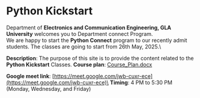# Python Kickstart

Department of **Electronics and Communication Engineering, GLA University** welcomes you to Department connect Program.\
We are happy to start the **Python Connect** program to our recently admit students. The classes are going to start from 26th May, 2025.\


**Description**: The purpose of this site is to provide the content related to the **Python Kickstart** Classes. 
**Course plan**: [Course_Plan.docx](https://github.com/user-attachments/files/20380945/Course_Plan.docx)

**Google meet link**: [https://meet.google.com/jwb-cuxr-ece](https://meet.google.com/jwb-cuxr-ece)\
**Timing**: 4 PM to 5:30 PM (Monday, Wednesday, and Friday)
